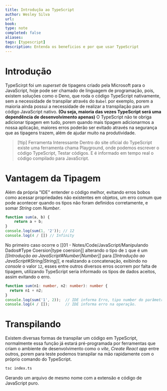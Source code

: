 ```yaml
---
title: Introduçõa ao TypeScript
author: Wesley Silva
url:
book:
type: note
completed: false
aliases:
tags: [typescript]
description: Entenda os beneficios e por que usar TypeScript
---
```

# Introdução
TypeScirpt foi um _superset_ de tipagens criado pela Microsoft para o JavaScript, hoje pode ser chamado de linguagem de programação, pois, existem soluções como o Deno, que roda o código TypeScript nativamente, sem a necessidade de transpilar através do `Babel` por exemplo, porem a maioria ainda possui a necessidade de realizar a transpilação para um código JavaScript nativo. **(Ou seja, maioria das vezes TypeScript será uma dependência de desenvolvimento apenas)**
O TypeScript não te obriga adicionar tipagem em tudo, porem quando mais tipagem adicionarmos a nossa aplicação, maiores erros poderão ser evitado através na segurança que as tipagens trazem, além de ajudar muito na produtividade.

>[!tip] Ferramenta Interessante
>Dentro do site oficial do TypeScript existe uma ferramenta chama Playground, onde podemos escrever o código TypeScript, Testar códigos. E é informado em tempo real o código compilado para JavaScript.

# Vantagem da Tipagem
Além da própria "IDE" entender o código melhor, evitando erros bobos como acessar propriedades não existentes em objetos, um erro comum que pode acontecer quando os tipos não foram definidos corretamente, e somar _String_ com _Number_.

```js
function sum(a, b) {
	return a + b;
}
console.log(sum(1, '2')); // 12
console.log(4 / []) // Infinity
```

No primeiro caso ocorre o [[01 - Notes/Code/JavaScript/Manipulando Dados#Type Coersion|type coersion]] alterando o tipo de `1` que é um _[[Introdução ao JavaScript#Number|Number]]_ para _[[Introdução ao JavaScript#String|String]]_, e realizando a concatenação, exibindo no _console_ o valor `12`, esses entre outros diversos erros ocorrem por falta de tipagem, utilizando TypeScript seria informado os tipos de dados aceitos, assim evitando o erro.

```typescript
function sum(n1: number, n2: number): number {
  return n1 + n2;
}
console.log(sum('1', 2));  // IDE informa Erro, tipo number do parâmetro.
console.log(4 / []);       // IDE informa erro na operação.
```

# Transpilando
Existem diversas formas de transpilar um código em TypeScript, normalmente essa função já estará pré-programada por ferramentas que criam o ambiente de desenvolvimento como o _vite_, _Create React app_ entre outros, porem para teste podemos transpilar na mão rapidamente com o próprio comando do TypeScript.

```bash
tsc index.ts
```

Gerando um arquivo de mesmo nome com a extensão e código de JavaScript puro.
